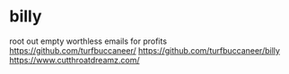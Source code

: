 # billy
root out empty worthless emails for profits
https://github.com/turfbuccaneer/
https://github.com/turfbuccaneer/billy
https://www.cutthroatdreamz.com/
